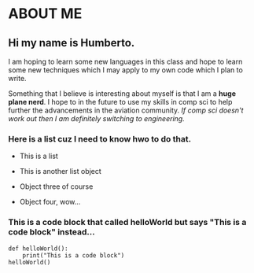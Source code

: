 # ABOUT ME


## Hi my name is Humberto.

I am hoping to learn some new languages in this class and hope to learn some new techniques which I may apply to my own code which I plan to write. 

Something that I believe is interesting about myself is that I am a **huge plane nerd**. I hope to in the future to use my skills in comp
sci to help further the advancements in the aviation community.
*If comp sci doesn't work out then I am definitely switching to engineering.*

### Here is a list cuz I need to know hwo to do that.

* This is a list

* This is another list object

* Object three of course

* Object four, wow...

### This is a code block that called helloWorld but says "This is a code block" instead...
```
def helloWorld():
	print("This is a code block")
helloWorld()
```
